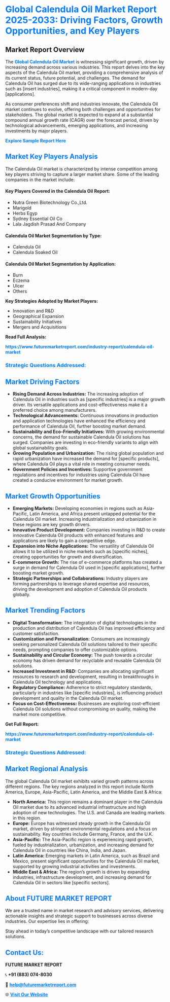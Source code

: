 <h1 style="color: #007BFF;">Global Calendula Oil Market Report 2025-2033: Driving Factors, Growth Opportunities, and Key Players</h1>

<section id="overview">
<h2>Market Report Overview</h2>
<p>The <a href="https://www.futuremarketreport.com/industry-report/calendula-oil-market" style="color: #007BFF; text-decoration: none;"><strong>Global Calendula Oil Market</strong></a> is witnessing significant growth, driven by increasing demand across various industries. This report delves into the key aspects of the Calendula Oil market, providing a comprehensive analysis of its current status, future potential, and challenges. The demand for Calendula Oil has surged due to its wide-ranging applications in industries such as [insert industries], making it a critical component in modern-day [applications].</p>
<p>As consumer preferences shift and industries innovate, the Calendula Oil market continues to evolve, offering both challenges and opportunities for stakeholders. The global market is expected to expand at a substantial compound annual growth rate (CAGR) over the forecast period, driven by technological advancements, emerging applications, and increasing investments by major players.</p>
</section>

<section id="overview">
<p><a href="https://www.futuremarketreport.com/request-sample/reportId=103559" style="color: #007BFF; text-decoration: none;"><strong>Explore Sample Report Here</strong></a></p>
</section>

<section id="key-players">
<h2 style="color: #007BFF;">Market Key Players Analysis</h2>
<p>The Calendula Oil market is characterized by intense competition among key players striving to capture a larger market share. Some of the leading companies in the market include:</p>
<h4>Key Players Covered in the Calendula Oil Report:</h4>
<ul><li>Nutra Green Biotechnology Co.,Ltd.</li><li>Marigold</li><li>Herbs Egyp</li><li>Sydney Essential Oil Co</li><li>Lala Jagdish Prasad And Company</li></ul>
<h4>Calendula Oil Market Segmentation by Type:</h4>
<ul><li>Calendula Oil</li><li>Calendula Soaked Oil</li></ul>

<h4>Calendula Oil Market Segmentation by Application:</h4>
<ul><li>Burn</li><li>Eczema</li><li>Ulcer</li><li>Others</li></ul>
<p><strong>Key Strategies Adopted by Market Players:</strong></p>
<ul>
<li>Innovation and R&D</li>
<li>Geographical Expansion</li>
<li>Sustainability Initiatives</li>
<li>Mergers and Acquisitions</li>
</ul>
</section>

<section>
<p><strong>Read Full Analysis: </strong></p><a href="https://www.futuremarketreport.com/industry-report/calendula-oil-market" style="color: #007BFF; text-decoration: none;"><strong>https://www.futuremarketreport.com/industry-report/calendula-oil-market</strong></a>
<h3 style="color: #007BFF;">Strategic Questions Addressed:</h3>
</section>

<section id="driving-factors">
<h2 style="color: #007BFF;">Market Driving Factors</h2>
<ul>
<li><strong>Rising Demand Across Industries:</strong> The increasing adoption of Calendula Oil in industries such as [specific industries] is a major growth driver. Its versatile applications and cost-effectiveness make it a preferred choice among manufacturers.</li>
<li><strong>Technological Advancements:</strong> Continuous innovations in production and application technologies have enhanced the efficiency and performance of Calendula Oil, further boosting market demand.</li>
<li><strong>Sustainability and Eco-Friendly Initiatives:</strong> With growing environmental concerns, the demand for sustainable Calendula Oil solutions has surged. Companies are investing in eco-friendly variants to align with global sustainability goals.</li>
<li><strong>Growing Population and Urbanization:</strong> The rising global population and rapid urbanization have increased the demand for [specific products], where Calendula Oil plays a vital role in meeting consumer needs.</li>
<li><strong>Government Policies and Incentives:</strong> Supportive government regulations and incentives for industries using Calendula Oil have created a conducive environment for market growth.</li>
</ul>
</section>

<section id="growth-opportunities">
<h2 style="color: #007BFF;">Market Growth Opportunities</h2>
<ul>
<li><strong>Emerging Markets:</strong> Developing economies in regions such as Asia-Pacific, Latin America, and Africa present untapped potential for the Calendula Oil market. Increasing industrialization and urbanization in these regions are key growth drivers.</li>
<li><strong>Innovative Product Development:</strong> Companies investing in R&D to create innovative Calendula Oil products with enhanced features and applications are likely to gain a competitive edge.</li>
<li><strong>Expansion into Niche Applications:</strong> The versatility of Calendula Oil allows it to be utilized in niche markets such as [specific niches], creating opportunities for growth and diversification.</li>
<li><strong>E-commerce Growth:</strong> The rise of e-commerce platforms has created a surge in demand for Calendula Oil used in [specific applications], further boosting market growth.</li>
<li><strong>Strategic Partnerships and Collaborations:</strong> Industry players are forming partnerships to leverage shared expertise and resources, driving the development and adoption of Calendula Oil products globally.</li>
</ul>
</section>

<section id="trending-factors">
<h2 style="color: #007BFF;">Market Trending Factors</h2>
<ul>
<li><strong>Digital Transformation:</strong> The integration of digital technologies in the production and distribution of Calendula Oil has improved efficiency and customer satisfaction.</li>
<li><strong>Customization and Personalization:</strong> Consumers are increasingly seeking personalized Calendula Oil solutions tailored to their specific needs, prompting companies to offer customizable options.</li>
<li><strong>Sustainability and Circular Economy:</strong> The push towards a circular economy has driven demand for recyclable and reusable Calendula Oil solutions.</li>
<li><strong>Increased Investment in R&D:</strong> Companies are allocating significant resources to research and development, resulting in breakthroughs in Calendula Oil technology and applications.</li>
<li><strong>Regulatory Compliance:</strong> Adherence to strict regulatory standards, particularly in industries like [specific industries], is influencing product development and quality in the Calendula Oil market.</li>
<li><strong>Focus on Cost-Effectiveness:</strong> Businesses are exploring cost-efficient Calendula Oil solutions without compromising on quality, making the market more competitive.</li>
</ul>
</section>

<section>
<p><strong>Get Full Report: </strong></p><a href="https://www.futuremarketreport.com/industry-report/calendula-oil-market" style="color: #007BFF; text-decoration: none;"><strong>https://www.futuremarketreport.com/industry-report/calendula-oil-market</strong></a>
<h3 style="color: #007BFF;">Strategic Questions Addressed:</h3>
</section>


<section id="regional-analysis">
<h2 style="color: #007BFF;">Market Regional Analysis</h2>
<p>The global Calendula Oil market exhibits varied growth patterns across different regions. The key regions analyzed in this report include North America, Europe, Asia-Pacific, Latin America, and the Middle East & Africa:</p>
<ul>
<li><strong>North America:</strong> This region remains a dominant player in the Calendula Oil market due to its advanced industrial infrastructure and high adoption of new technologies. The U.S. and Canada are leading markets in this region.</li>
<li><strong>Europe:</strong> Europe has witnessed steady growth in the Calendula Oil market, driven by stringent environmental regulations and a focus on sustainability. Key countries include Germany, France, and the U.K.</li>
<li><strong>Asia-Pacific:</strong> The Asia-Pacific region is experiencing rapid growth, fueled by industrialization, urbanization, and increasing demand for Calendula Oil in countries like China, India, and Japan.</li>
<li><strong>Latin America:</strong> Emerging markets in Latin America, such as Brazil and Mexico, present significant opportunities for the Calendula Oil market, supported by growing industrial activities and investments.</li>
<li><strong>Middle East & Africa:</strong> The region’s growth is driven by expanding industries, infrastructure development, and increasing demand for Calendula Oil in sectors like [specific sectors].</li>
</ul>
</section>

<footer>
<h2 style="color: #007BFF;">About FUTURE MARKET REPORT</h2>
<p>We are a trusted name in market research and advisory services, delivering actionable insights and strategic support to businesses across diverse industries. Our expertise lies in offering:</p>

<p>Stay ahead in today’s competitive landscape with our tailored research solutions.</p>

<h2 style="color: #007BFF;">Contact Us:</h2>
<p><strong>FUTURE MARKET REPORT</strong></p>
<p>📞 <strong>+91 (883) 074-8030</strong></p>
<p>📧 <strong><a href="mailto:help@futuremarketreport.com" style="color: #007BFF;">help@futuremarketreport.com</a></strong></p>
<p>🌐 <strong><a href="https://www.futuremarketreport.com/" style="color: #007BFF;">Visit Our Website</a></strong></p>
</footer>
